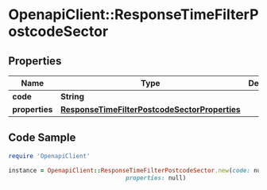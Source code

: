 # OpenapiClient::ResponseTimeFilterPostcodeSector

## Properties

Name | Type | Description | Notes
------------ | ------------- | ------------- | -------------
**code** | **String** |  | 
**properties** | [**ResponseTimeFilterPostcodeSectorProperties**](ResponseTimeFilterPostcodeSectorProperties.md) |  | 

## Code Sample

```ruby
require 'OpenapiClient'

instance = OpenapiClient::ResponseTimeFilterPostcodeSector.new(code: null,
                                 properties: null)
```


